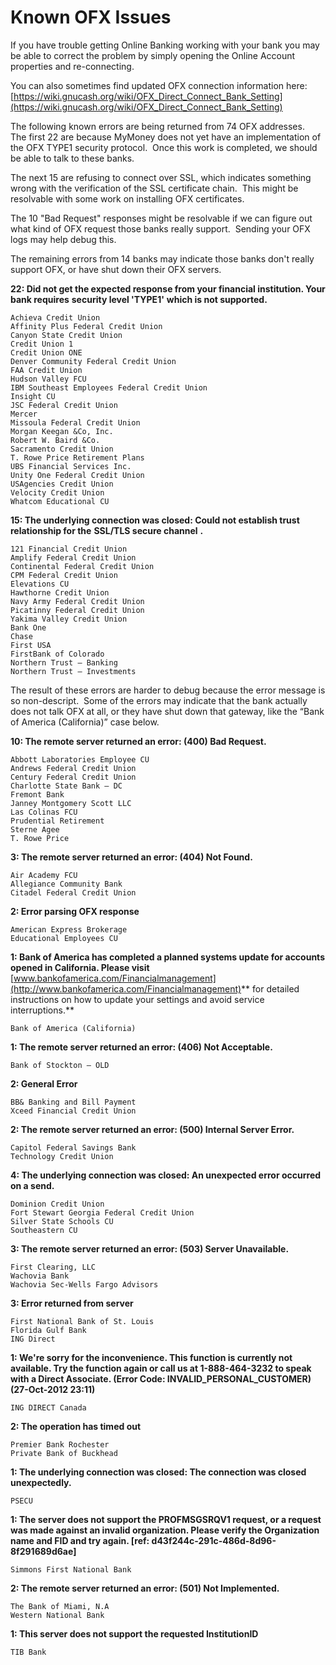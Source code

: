 # Known OFX Issues

If you have trouble getting Online Banking working with your bank you may be able to correct the problem by simply opening the Online Account properties and re-connecting.

You can also sometimes find updated OFX connection information here:
[https://wiki.gnucash.org/wiki/OFX_Direct_Connect_Bank_Setting](https://wiki.gnucash.org/wiki/OFX_Direct_Connect_Bank_Setting)

The following known errors are being returned from 74 OFX addresses.  The first 22 are because MyMoney does not yet have an implementation of the OFX TYPE1 security protocol.  Once this work is completed, we should be able to talk to these banks. 

The next 15 are refusing to connect over SSL, which indicates something wrong with the verification of the SSL certificate chain.  This might be resolvable with some work on installing OFX certificates.

The 10 "Bad Request" responses might be resolvable if we can figure out what kind of OFX request those banks really support.  Sending your OFX logs may help debug this.

The remaining errors from 14 banks may indicate those banks don't really support OFX, or have shut down their OFX servers.

**22: Did not get the expected response from your financial institution. Your bank requires** **security level 'TYPE1'** **which is not supported.**

    Achieva Credit Union
    Affinity Plus Federal Credit Union
    Canyon State Credit Union
    Credit Union 1
    Credit Union ONE
    Denver Community Federal Credit Union
    FAA Credit Union
    Hudson Valley FCU
    IBM Southeast Employees Federal Credit Union
    Insight CU
    JSC Federal Credit Union
    Mercer
    Missoula Federal Credit Union
    Morgan Keegan &Co, Inc.
    Robert W. Baird &Co.
    Sacramento Credit Union
    T. Rowe Price Retirement Plans
    UBS Financial Services Inc.
    Unity One Federal Credit Union
    USAgencies Credit Union
    Velocity Credit Union
    Whatcom Educational CU

**15: The underlying connection was closed: Could not establish trust relationship for the** **SSL/TLS secure channel** **.**

    121 Financial Credit Union
    Amplify Federal Credit Union
    Continental Federal Credit Union
    CPM Federal Credit Union
    Elevations CU
    Hawthorne Credit Union
    Navy Army Federal Credit Union
    Picatinny Federal Credit Union
    Yakima Valley Credit Union
    Bank One
    Chase
    First USA
    FirstBank of Colorado
    Northern Trust – Banking
    Northern Trust – Investments

The result of these errors are harder to debug because the error message is so non-descript.  Some of the errors may indicate that the bank actually does not talk OFX at all, or they have shut down that gateway, like the “Bank of America (California)” case below.

**10: The remote server returned an error: (400) Bad Request.**

    Abbott Laboratories Employee CU
    Andrews Federal Credit Union
    Century Federal Credit Union
    Charlotte State Bank – DC
    Fremont Bank
    Janney Montgomery Scott LLC
    Las Colinas FCU
    Prudential Retirement
    Sterne Agee
    T. Rowe Price

**3: The remote server returned an error: (404) Not Found.**

    Air Academy FCU
    Allegiance Community Bank
    Citadel Federal Credit Union

**2: Error parsing OFX response**

    American Express Brokerage
    Educational Employees CU

**1: Bank of America has completed a planned systems update for accounts opened in California. Please visit** [www.bankofamerica.com/Financialmanagement](http://www.bankofamerica.com/Financialmanagement)** for detailed instructions on how to update your settings and avoid service interruptions.**

    Bank of America (California)

**1: The remote server returned an error: (406) Not Acceptable.**

    Bank of Stockton – OLD

**2: General Error**

    BB& Banking and Bill Payment
    Xceed Financial Credit Union

**2: The remote server returned an error: (500) Internal Server Error.**

    Capitol Federal Savings Bank
    Technology Credit Union

**4: The underlying connection was closed: An unexpected error occurred on a send.**

    Dominion Credit Union
    Fort Stewart Georgia Federal Credit Union
    Silver State Schools CU
    Southeastern CU

**3: The remote server returned an error: (503) Server Unavailable.**

    First Clearing, LLC
    Wachovia Bank
    Wachovia Sec-Wells Fargo Advisors

**3: Error returned from server**

    First National Bank of St. Louis
    Florida Gulf Bank
    ING Direct

**1: We're sorry for the inconvenience. This function is currently not available. Try the function again or call us at 1-888-464-3232 to speak with a Direct Associate. (Error Code: INVALID_PERSONAL_CUSTOMER) (27-Oct-2012 23:11)**

    ING DIRECT Canada

**2: The operation has timed out**

    Premier Bank Rochester
    Private Bank of Buckhead

**1: The underlying connection was closed: The connection was closed unexpectedly.**

    PSECU

**1: The server does not support the PROFMSGSRQV1 request, or a request was made against an invalid organization. Please verify the Organization name and FID and try again. [ref: d43f244c-291c-486d-8d96-8f291689d6ae]**

    Simmons First National Bank

**2: The remote server returned an error: (501) Not Implemented.**

    The Bank of Miami, N.A
    Western National Bank

**1: This server does not support the requested InstitutionID**

    TIB Bank
